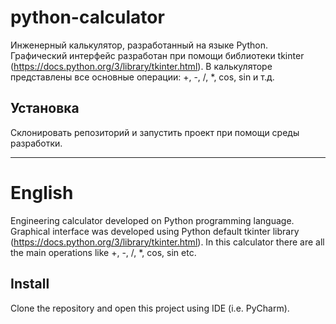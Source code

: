 # python-calculator
Инженерный калькулятор, разработанный на языке Python. Графический интерфейс разработан при помощи библиотеки tkinter (https://docs.python.org/3/library/tkinter.html). 
В калькуляторе представлены все основные операции: +, -, /, *, cos, sin и т.д.
## Установка
Склонировать репозиторий и запустить проект при помощи среды разработки.
____
# English
Engineering calculator developed on Python programming language. Graphical interface was developed using Python default tkinter library (https://docs.python.org/3/library/tkinter.html). In this calculator there are all the main operations like +, -, /, *, cos, sin etc. 
## Install
Clone the repository and open this project using IDE (i.e. PyCharm).